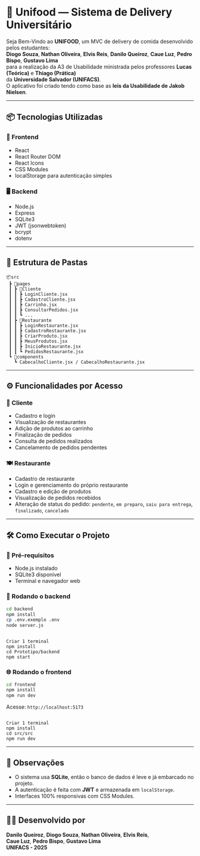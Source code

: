 
# 🍔 Unifood — Sistema de Delivery Universitário

Seja Bem-Vindo ao **UNIFOOD**, um MVC de delivery de comida desenvolvido pelos estudantes:  
**Diogo Souza**, **Nathan Oliveira**, **Elvis Reis**, **Danilo Queiroz**, **Caue Luz**, **Pedro Bispo**, **Gustavo Lima**  
para a realização da A3 de Usabilidade ministrada pelos professores **Lucas (Teórica)** e **Thiago (Prática)**  
da **Universidade Salvador (UNIFACS)**.  
O aplicativo foi criado tendo como base as **leis da Usabilidade de Jakob Nielsen**.

---

## 📦 Tecnologias Utilizadas

### 🔧 Frontend
- React
- React Router DOM
- React Icons
- CSS Modules
- localStorage para autenticação simples

### 🖥️ Backend
- Node.js
- Express
- SQLite3
- JWT (jsonwebtoken)
- bcrypt
- dotenv

---

## 📁 Estrutura de Pastas

```
📦src
 ┣ 📂pages
 ┃ ┣ 📂Cliente
 ┃ ┃ ┣ LoginCliente.jsx
 ┃ ┃ ┣ CadastroCliente.jsx
 ┃ ┃ ┣ Carrinho.jsx
 ┃ ┃ ┣ ConsultarPedidos.jsx
 ┃ ┃ ┗ ...
 ┃ ┣ 📂Restaurante
 ┃ ┃ ┣ LoginRestaurante.jsx
 ┃ ┃ ┣ CadastroRestaurante.jsx
 ┃ ┃ ┣ CriarProduto.jsx
 ┃ ┃ ┣ MeusProdutos.jsx
 ┃ ┃ ┣ InicioRestaurante.jsx
 ┃ ┃ ┗ PedidosRestaurante.jsx
 ┗ 📂components
   ┗ CabecalhoCliente.jsx / CabecalhoRestaurante.jsx
```

---

## ⚙️ Funcionalidades por Acesso

### 👤 Cliente
- Cadastro e login
- Visualização de restaurantes
- Adição de produtos ao carrinho
- Finalização de pedidos
- Consulta de pedidos realizados
- Cancelamento de pedidos pendentes

### 🍽️ Restaurante
- Cadastro de restaurante
- Login e gerenciamento do próprio restaurante
- Cadastro e edição de produtos
- Visualização de pedidos recebidos
- Alteração de status do pedido: `pendente`, `em preparo`, `saiu para entrega`, `finalizado`, `cancelado`

---

## 🛠️ Como Executar o Projeto

### 🔽 Pré-requisitos

- Node.js instalado
- SQLite3 disponível
- Terminal e navegador web

### 🚀 Rodando o backend

```bash
cd backend
npm install
cp .env.exemplo .env  
node server.js
```

```Via Terminal VsCode

Criar 1 terminal
npm install
cd Prototipo/backend
npm start

```

### 🌐 Rodando o frontend

```bash
cd frontend
npm install
npm run dev
```

Acesse: `http://localhost:5173`

```Via Terminal VsCode

Criar 1 terminal
npm install
cd src/src
npm run dev
```

---

## 📌 Observações

- O sistema usa **SQLite**, então o banco de dados é leve e já embarcado no projeto.
- A autenticação é feita com **JWT** e armazenada em `localStorage`.
- Interfaces 100% responsivas com CSS Modules.

---

## 🧑‍💻 Desenvolvido por

**Danilo Queiroz**, **Diogo Souza**, **Nathan Oliveira**, **Elvis Reis**,  
**Caue Luz**, **Pedro Bispo**, **Gustavo Lima**  
**UNIFACS - 2025**
